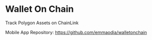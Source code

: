 # Wallet On Chain
Track Polygon Assets on ChainLink

Mobile App Repository: https://github.com/emmaodia/walletonchain